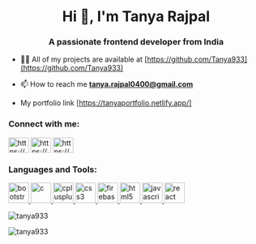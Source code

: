 <h1 align="center">Hi 👋, I'm Tanya Rajpal</h1>
<h3 align="center">A passionate frontend developer from India</h3>

- 👨‍💻 All of my projects are available at [https://github.com/Tanya933](https://github.com/Tanya933)

- 📫 How to reach me **tanya.rajpal0400@gmail.com**
- My portfolio link [https://tanyaportfolio.netlify.app/]
<h3 align="left">Connect with me:</h3>
<p align="left">
<a href="https://linkedin.com/in/https://www.linkedin.com/in/tanya-rajpal-6a02071ab/" target="blank"><img align="center" src="https://cdn.jsdelivr.net/npm/simple-icons@3.0.1/icons/linkedin.svg" alt="https://www.linkedin.com/in/tanya-rajpal-6a02071ab/" height="30" width="40" /></a>
<a href="https://instagram.com/https://www.instagram.com/tanya.rajpal0400/" target="blank"><img align="center" src="https://cdn.jsdelivr.net/npm/simple-icons@3.0.1/icons/instagram.svg" alt="https://www.instagram.com/tanya.rajpal0400/" height="30" width="40" /></a>
<a href="https://www.codechef.com/users/https://www.codechef.com/users/tanya933" target="blank"><img align="center" src="https://cdn.jsdelivr.net/npm/simple-icons@3.1.0/icons/codechef.svg" alt="https://www.codechef.com/users/tanya933" height="30" width="40" /></a>
</p>

<h3 align="left">Languages and Tools:</h3>
<p align="left"> <a href="https://getbootstrap.com" target="_blank"> <img src="https://devicons.github.io/devicon/devicon.git/icons/bootstrap/bootstrap-plain.svg" alt="bootstrap" width="40" height="40"/> </a> <a href="https://www.cprogramming.com/" target="_blank"> <img src="https://devicons.github.io/devicon/devicon.git/icons/c/c-original.svg" alt="c" width="40" height="40"/> </a> <a href="https://www.w3schools.com/cpp/" target="_blank"> <img src="https://devicons.github.io/devicon/devicon.git/icons/cplusplus/cplusplus-original.svg" alt="cplusplus" width="40" height="40"/> </a> <a href="https://www.w3schools.com/css/" target="_blank"> <img src="https://devicons.github.io/devicon/devicon.git/icons/css3/css3-original-wordmark.svg" alt="css3" width="40" height="40"/> </a> <a href="https://firebase.google.com/" target="_blank"> <img src="https://www.vectorlogo.zone/logos/firebase/firebase-icon.svg" alt="firebase" width="40" height="40"/> </a> <a href="https://www.w3.org/html/" target="_blank"> <img src="https://devicons.github.io/devicon/devicon.git/icons/html5/html5-original-wordmark.svg" alt="html5" width="40" height="40"/> </a> <a href="https://developer.mozilla.org/en-US/docs/Web/JavaScript" target="_blank"> <img src="https://devicons.github.io/devicon/devicon.git/icons/javascript/javascript-original.svg" alt="javascript" width="40" height="40"/> </a> <a href="https://reactjs.org/" target="_blank"> <img src="https://devicons.github.io/devicon/devicon.git/icons/react/react-original-wordmark.svg" alt="react" width="40" height="40"/> </a> </p>

<p><img align="center" src="https://github-readme-stats.vercel.app/api/top-langs?username=tanya933&show_icons=true&locale=en&layout=compact" alt="tanya933" /></p>

<p><img align="center" src="https://github-readme-streak-stats.herokuapp.com/?user=tanya933&" alt="tanya933" /></p>

